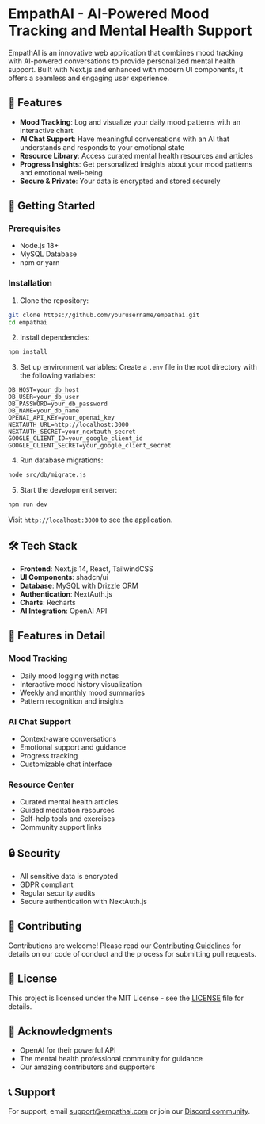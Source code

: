 # EmpathAI - AI-Powered Mood Tracking and Mental Health Support

EmpathAI is an innovative web application that combines mood tracking with AI-powered conversations to provide personalized mental health support. Built with Next.js and enhanced with modern UI components, it offers a seamless and engaging user experience.

## 🌟 Features

- **Mood Tracking**: Log and visualize your daily mood patterns with an interactive chart
- **AI Chat Support**: Have meaningful conversations with an AI that understands and responds to your emotional state
- **Resource Library**: Access curated mental health resources and articles
- **Progress Insights**: Get personalized insights about your mood patterns and emotional well-being
- **Secure & Private**: Your data is encrypted and stored securely

## 🚀 Getting Started

### Prerequisites

- Node.js 18+ 
- MySQL Database
- npm or yarn

### Installation

1. Clone the repository:
```bash
git clone https://github.com/yourusername/empathai.git
cd empathai
```

2. Install dependencies:
```bash
npm install
```

3. Set up environment variables:
Create a `.env` file in the root directory with the following variables:
```env
DB_HOST=your_db_host
DB_USER=your_db_user
DB_PASSWORD=your_db_password
DB_NAME=your_db_name
OPENAI_API_KEY=your_openai_key
NEXTAUTH_URL=http://localhost:3000
NEXTAUTH_SECRET=your_nextauth_secret
GOOGLE_CLIENT_ID=your_google_client_id
GOOGLE_CLIENT_SECRET=your_google_client_secret
```

4. Run database migrations:
```bash
node src/db/migrate.js
```

5. Start the development server:
```bash
npm run dev
```

Visit `http://localhost:3000` to see the application.

## 🛠️ Tech Stack

- **Frontend**: Next.js 14, React, TailwindCSS
- **UI Components**: shadcn/ui
- **Database**: MySQL with Drizzle ORM
- **Authentication**: NextAuth.js
- **Charts**: Recharts
- **AI Integration**: OpenAI API

## 📱 Features in Detail

### Mood Tracking
- Daily mood logging with notes
- Interactive mood history visualization
- Weekly and monthly mood summaries
- Pattern recognition and insights

### AI Chat Support
- Context-aware conversations
- Emotional support and guidance
- Progress tracking
- Customizable chat interface

### Resource Center
- Curated mental health articles
- Guided meditation resources
- Self-help tools and exercises
- Community support links

## 🔒 Security

- All sensitive data is encrypted
- GDPR compliant
- Regular security audits
- Secure authentication with NextAuth.js

## 🤝 Contributing

Contributions are welcome! Please read our [Contributing Guidelines](CONTRIBUTING.md) for details on our code of conduct and the process for submitting pull requests.

## 📄 License

This project is licensed under the MIT License - see the [LICENSE](LICENSE) file for details.

## 🙏 Acknowledgments

- OpenAI for their powerful API
- The mental health professional community for guidance
- Our amazing contributors and supporters

## 📞 Support

For support, email support@empathai.com or join our [Discord community](https://discord.gg/empathai).
